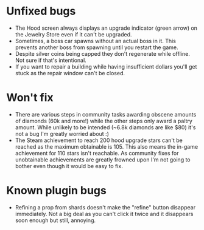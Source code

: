 # Unfixed bugs

- The Hood screen always displays an upgrade indicator (green arrow) on the Jewelry Store even if it can't be upgraded.
- Sometimes, a boss car spawns without an actual boss in it. This prevents another boss from spawning until you restart the game.
- Despite silver coins being capped they don't regenerate while offline. Not sure if that's intentional.
- If you want to repair a building while having insufficient dollars you'll get stuck as the repair window can't be closed.

# Won't fix

- There are various steps in community tasks awarding obscene amounts of diamonds (60k and more!) while the other steps only award a paltry amount. While unlikely to be intended (~6.8k diamonds are like $80) it's not a bug I'm greatly worried about :)
- The Steam achievement to reach 200 hood upgrade stars can't be reached as the maximum obtainable is 105. This also means the in-game achievement for 110 stars isn't reachable. As community fixes for unobtainable achievements are greatly frowned upon I'm not going to bother even though it would be easy to fix.

# Known plugin bugs
- Refining a prop from shards doesn't make the "refine" button disappear immediately. Not a big deal as you can't click it twice and it disappears soon enough but still, annoying.
